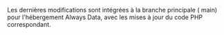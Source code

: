 Les dernières modifications sont intégrées à la branche principale ( main) pour l'hébergement Always Data, avec les mises à jour du code PHP correspondant.
